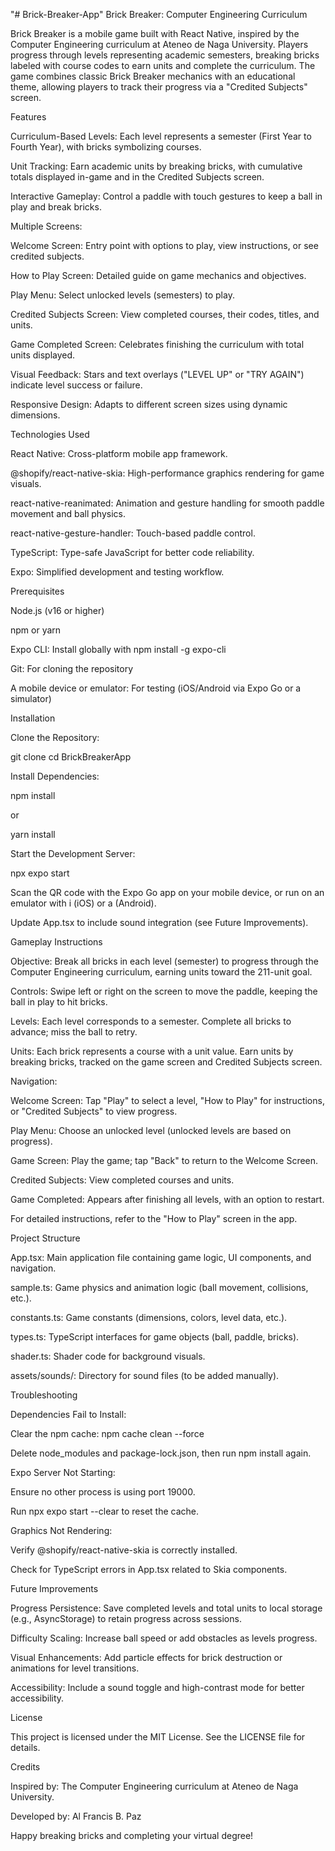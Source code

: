 "# Brick-Breaker-App" 
Brick Breaker: Computer Engineering Curriculum

Brick Breaker is a mobile game built with React Native, inspired by the Computer Engineering curriculum at Ateneo de Naga University. Players progress through levels representing academic semesters, breaking bricks labeled with course codes to earn units and complete the curriculum. The game combines classic Brick Breaker mechanics with an educational theme, allowing players to track their progress via a "Credited Subjects" screen.

Features





Curriculum-Based Levels: Each level represents a semester (First Year to Fourth Year), with bricks symbolizing courses.



Unit Tracking: Earn academic units by breaking bricks, with cumulative totals displayed in-game and in the Credited Subjects screen.



Interactive Gameplay: Control a paddle with touch gestures to keep a ball in play and break bricks.



Multiple Screens:





Welcome Screen: Entry point with options to play, view instructions, or see credited subjects.



How to Play Screen: Detailed guide on game mechanics and objectives.



Play Menu: Select unlocked levels (semesters) to play.



Credited Subjects Screen: View completed courses, their codes, titles, and units.



Game Completed Screen: Celebrates finishing the curriculum with total units displayed.



Visual Feedback: Stars and text overlays ("LEVEL UP" or "TRY AGAIN") indicate level success or failure.



Responsive Design: Adapts to different screen sizes using dynamic dimensions.

Technologies Used





React Native: Cross-platform mobile app framework.



@shopify/react-native-skia: High-performance graphics rendering for game visuals.



react-native-reanimated: Animation and gesture handling for smooth paddle movement and ball physics.



react-native-gesture-handler: Touch-based paddle control.



TypeScript: Type-safe JavaScript for better code reliability.



Expo: Simplified development and testing workflow.

Prerequisites





Node.js (v16 or higher)



npm or yarn



Expo CLI: Install globally with npm install -g expo-cli



Git: For cloning the repository



A mobile device or emulator: For testing (iOS/Android via Expo Go or a simulator)

Installation



Clone the Repository:

git clone <repository-url>
cd BrickBreakerApp


Install Dependencies:

npm install

or

yarn install


Start the Development Server:

npx expo start


Scan the QR code with the Expo Go app on your mobile device, or run on an emulator with i (iOS) or a (Android).



Update App.tsx to include sound integration (see Future Improvements).

Gameplay Instructions





Objective: Break all bricks in each level (semester) to progress through the Computer Engineering curriculum, earning units toward the 211-unit goal.



Controls: Swipe left or right on the screen to move the paddle, keeping the ball in play to hit bricks.



Levels: Each level corresponds to a semester. Complete all bricks to advance; miss the ball to retry.



Units: Each brick represents a course with a unit value. Earn units by breaking bricks, tracked on the game screen and Credited Subjects screen.



Navigation:





Welcome Screen: Tap "Play" to select a level, "How to Play" for instructions, or "Credited Subjects" to view progress.



Play Menu: Choose an unlocked level (unlocked levels are based on progress).



Game Screen: Play the game; tap "Back" to return to the Welcome Screen.



Credited Subjects: View completed courses and units.



Game Completed: Appears after finishing all levels, with an option to restart.

For detailed instructions, refer to the "How to Play" screen in the app.

Project Structure





App.tsx: Main application file containing game logic, UI components, and navigation.



sample.ts: Game physics and animation logic (ball movement, collisions, etc.).



constants.ts: Game constants (dimensions, colors, level data, etc.).



types.ts: TypeScript interfaces for game objects (ball, paddle, bricks).



shader.ts: Shader code for background visuals.



assets/sounds/: Directory for sound files (to be added manually).

Troubleshooting





Dependencies Fail to Install:





Clear the npm cache: npm cache clean --force



Delete node_modules and package-lock.json, then run npm install again.



Expo Server Not Starting:





Ensure no other process is using port 19000.



Run npx expo start --clear to reset the cache.



Graphics Not Rendering:





Verify @shopify/react-native-skia is correctly installed.



Check for TypeScript errors in App.tsx related to Skia components.



Future Improvements



Progress Persistence: Save completed levels and total units to local storage (e.g., AsyncStorage) to retain progress across sessions.



Difficulty Scaling: Increase ball speed or add obstacles as levels progress.



Visual Enhancements: Add particle effects for brick destruction or animations for level transitions.



Accessibility: Include a sound toggle and high-contrast mode for better accessibility.

License

This project is licensed under the MIT License. See the LICENSE file for details.

Credits


Inspired by: The Computer Engineering curriculum at Ateneo de Naga University.


Developed by: Al Francis B. Paz

Happy breaking bricks and completing your virtual degree!